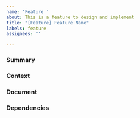 ```yaml
---
name: 'Feature '
about: This is a feature to design and implement
title: "[Feature] Feature Name"
labels: feature
assignees: ''

---
```

<!-- Text within these arrows are notes for you and should be deleted -->

### Summary

<!-- Provide a general summary of the feature here and in the title -->

### Context 

<!-- Is your feature request related to a problem? Please describe -->

<!-- Describe the goal of these changes, what is it trying to achieve? -->

<!-- Describe alternatives you've considered -->

<!-- Any other context, art, pictures, concepts, etc. -->

### Document

<!-- Is this feature already designed? If so, link the document -->

### Dependencies
<!-- List any features that need to be completed before this one -->

<!-- List any features that may be needed to validate this one -->
